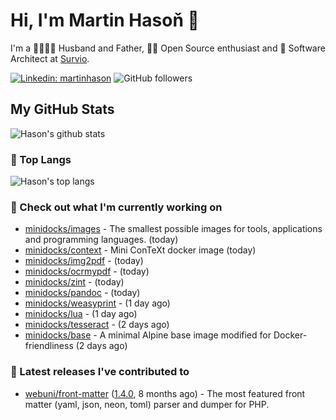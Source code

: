 # Hi, I'm Martin Hasoň 👋

I'm a 👨‍👩‍👧‍👦 Husband and Father, 🧑‍💻 Open Source enthusiast and 📐 Software Architect at [Survio](https://www.survio.com).

[![Linkedin: martinhason](https://img.shields.io/badge/-Martin%20Hasoň-blue?style=flat-square&logo=Linkedin&logoColor=white&link=https://www.linkedin.com/in/martinhason/)](https://www.linkedin.com/in/martinhason/)
![GitHub followers](https://img.shields.io/github/followers/hason?label=Follow&style=social)


## My GitHub Stats
![Hason's github stats](https://github-readme-stats.vercel.app/api?username=hason&show_icons=true&include_all_commits=true&theme=dracula&hide_border=true&hide_title=true)

### 💾 Top Langs
![Hason's top langs](https://github-readme-stats.vercel.app/api/top-langs/?username=hason&layout=compact&theme=dracula&hide_border=true&hide_title=true)

### 👷 Check out what I'm currently working on

- [minidocks/images](https://github.com/minidocks/images) - The smallest possible images for tools, applications and programming languages. (today)
- [minidocks/context](https://github.com/minidocks/context) - Mini ConTeXt docker image (today)
- [minidocks/img2pdf](https://github.com/minidocks/img2pdf) -  (today)
- [minidocks/ocrmypdf](https://github.com/minidocks/ocrmypdf) -  (today)
- [minidocks/zint](https://github.com/minidocks/zint) -  (today)
- [minidocks/pandoc](https://github.com/minidocks/pandoc) -  (today)
- [minidocks/weasyprint](https://github.com/minidocks/weasyprint) -  (1 day ago)
- [minidocks/lua](https://github.com/minidocks/lua) -  (1 day ago)
- [minidocks/tesseract](https://github.com/minidocks/tesseract) -  (2 days ago)
- [minidocks/base](https://github.com/minidocks/base) - A minimal Alpine base image modified for Docker-friendliness (2 days ago)

### 🔭 Latest releases I've contributed to

- [webuni/front-matter](https://github.com/webuni/front-matter) ([1.4.0](https://github.com/webuni/front-matter/releases/tag/1.4.0), 8 months ago) - The most featured front matter (yaml, json, neon, toml) parser and dumper for PHP.

